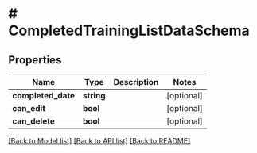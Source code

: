 # # CompletedTrainingListDataSchema

## Properties

Name | Type | Description | Notes
------------ | ------------- | ------------- | -------------
**completed_date** | **string** |  | [optional]
**can_edit** | **bool** |  | [optional]
**can_delete** | **bool** |  | [optional]

[[Back to Model list]](../../README.md#models) [[Back to API list]](../../README.md#endpoints) [[Back to README]](../../README.md)
